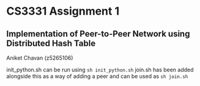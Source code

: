 # CS3331 Assignment 1
## Implementation of Peer-to-Peer Network using Distributed Hash Table
Aniket Chavan (z5265106)

init_python.sh can be run using ```sh init_python.sh```
join.sh has been added alongside this as a way of adding a peer and can be used as ```sh join.sh```
